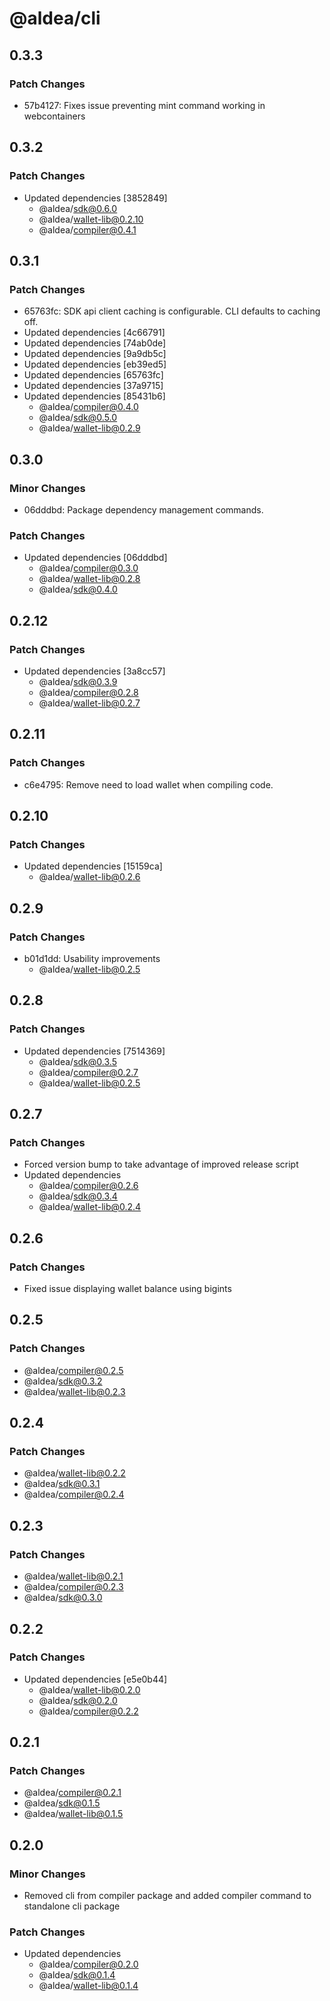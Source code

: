 # @aldea/cli

## 0.3.3

### Patch Changes

- 57b4127: Fixes issue preventing mint command working in webcontainers

## 0.3.2

### Patch Changes

- Updated dependencies [3852849]
  - @aldea/sdk@0.6.0
  - @aldea/wallet-lib@0.2.10
  - @aldea/compiler@0.4.1

## 0.3.1

### Patch Changes

- 65763fc: SDK api client caching is configurable. CLI defaults to caching off.
- Updated dependencies [4c66791]
- Updated dependencies [74ab0de]
- Updated dependencies [9a9db5c]
- Updated dependencies [eb39ed5]
- Updated dependencies [65763fc]
- Updated dependencies [37a9715]
- Updated dependencies [85431b6]
  - @aldea/compiler@0.4.0
  - @aldea/sdk@0.5.0
  - @aldea/wallet-lib@0.2.9

## 0.3.0

### Minor Changes

- 06dddbd: Package dependency management commands.

### Patch Changes

- Updated dependencies [06dddbd]
  - @aldea/compiler@0.3.0
  - @aldea/wallet-lib@0.2.8
  - @aldea/sdk@0.4.0

## 0.2.12

### Patch Changes

- Updated dependencies [3a8cc57]
  - @aldea/sdk@0.3.9
  - @aldea/compiler@0.2.8
  - @aldea/wallet-lib@0.2.7

## 0.2.11

### Patch Changes

- c6e4795: Remove need to load wallet when compiling code.

## 0.2.10

### Patch Changes

- Updated dependencies [15159ca]
  - @aldea/wallet-lib@0.2.6

## 0.2.9

### Patch Changes

- b01d1dd: Usability improvements
  - @aldea/wallet-lib@0.2.5

## 0.2.8

### Patch Changes

- Updated dependencies [7514369]
  - @aldea/sdk@0.3.5
  - @aldea/compiler@0.2.7
  - @aldea/wallet-lib@0.2.5

## 0.2.7

### Patch Changes

- Forced version bump to take advantage of improved release script
- Updated dependencies
  - @aldea/compiler@0.2.6
  - @aldea/sdk@0.3.4
  - @aldea/wallet-lib@0.2.4

## 0.2.6

### Patch Changes

- Fixed issue displaying wallet balance using bigints

## 0.2.5

### Patch Changes

- @aldea/compiler@0.2.5
- @aldea/sdk@0.3.2
- @aldea/wallet-lib@0.2.3

## 0.2.4

### Patch Changes

- @aldea/wallet-lib@0.2.2
- @aldea/sdk@0.3.1
- @aldea/compiler@0.2.4

## 0.2.3

### Patch Changes

- @aldea/wallet-lib@0.2.1
- @aldea/compiler@0.2.3
- @aldea/sdk@0.3.0

## 0.2.2

### Patch Changes

- Updated dependencies [e5e0b44]
  - @aldea/wallet-lib@0.2.0
  - @aldea/sdk@0.2.0
  - @aldea/compiler@0.2.2

## 0.2.1

### Patch Changes

- @aldea/compiler@0.2.1
- @aldea/sdk@0.1.5
- @aldea/wallet-lib@0.1.5

## 0.2.0

### Minor Changes

- Removed cli from compiler package and added compiler command to standalone cli package

### Patch Changes

- Updated dependencies
  - @aldea/compiler@0.2.0
  - @aldea/sdk@0.1.4
  - @aldea/wallet-lib@0.1.4

